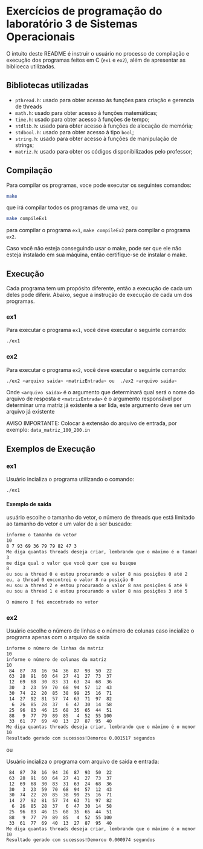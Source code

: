 # Exercícios de programação do laboratório 3 de Sistemas Operacionais
O intuito deste README é instruir o usuário no processo de compilação e execução dos programas feitos em C (`ex1` e `ex2`), além de apresentar as biblioeca utilizadas.

## Bibliotecas utilizadas
- `pthread.h`: usado para obter acesso às funções para criação e gerencia de threads
- `math.h`: usado para obter acesso à funções matemáticas;
- `time.h`: usado para obter acesso à funções de tempo;
- `stdlib.h`: usado para obter acesso à funções de alocação de memória;
- `stdbool.h`: usado para obter acesso à tipo `bool`;
- `string.h`: usado para obter acesso à funções de manipulação de strings;
- `matriz.h`: usado para obter os códigos disponibilizados pelo professor;

## Compilação
Para compilar os programas, voce pode executar os seguintes comandos:
```bash
make
```
que irá compilar todos os programas de uma vez, ou
```bash
make compileEx1
```
para compilar o programa `ex1`, `make compileEx2` para compilar o programa `ex2`.

Caso você não esteja conseguindo usar o make, pode ser que ele não esteja instalado em sua máquina, então certifique-se de instalar o make.

## Execução
Cada programa tem um propósito diferente, então a execução de cada um deles pode diferir. Abaixo, segue a instrução de execução de cada um dos programas.

### ex1
Para executar o programa `ex1`, você deve executar o seguinte comando:
```bash
./ex1
```

### ex2
Para executar o programa `ex2`, você deve executar o seguinte comando:
```bash
./ex2 <arquivo saida> <matrizEntrada> ou  ./ex2 <arquivo saida>
```
Onde `<arquivo saida>` é o argumento que determinará qual será o nome do arquivo de resposta e `<matrizEntrada>` é o argumento responsável por determinar uma matriz já existente a ser lida, este argumento deve ser um arquivo já existente

AVISO IMPORTANTE: Colocar à extensão do arquivo de entrada, por exemplo: `data_matriz_100_200.in`

## Exemplos de Execução

### ex1
Usuário incializa o programa utilizando o comando:
```bash
./ex1
```

#### Exemplo de saída
usuário escolhe o tamanho do vetor, o número de threads que está limitado ao tamanho do vetor e um valor de a ser buscado:

```bash
informe o tamanho do vetor
10
8 7 93 69 36 79 79 82 47 3 
Me diga quantas threads deseja criar, lembrando que o máximo é o tamanho do vetor! que no caso é: 10
3
me diga qual o valor que você quer que eu busque
8
eu sou a thread 0 e estou procurando o valor 8 nas posições 0 até 2
eu, a thread 0 encontrei o valor 8 na posição 0
eu sou a thread 2 e estou procurando o valor 8 nas posições 6 até 9
eu sou a thread 1 e estou procurando o valor 8 nas posições 3 até 5

O número 8 foi encontrado no vetor
```
### ex2
Usuário escolhe o número de linhas e o número de colunas caso incialize o programa apenas com o arquivo de saída

```bash
informe o número de linhas da matriz
10
informe o número de colunas da matriz
10
 84  87  78  16  94  36  87  93  50  22 
 63  28  91  60  64  27  41  27  73  37 
 12  69  68  30  83  31  63  24  68  36 
 30   3  23  59  70  68  94  57  12  43 
 30  74  22  20  85  38  99  25  16  71 
 14  27  92  81  57  74  63  71  97  82 
  6  26  85  28  37   6  47  30  14  58 
 25  96  83  46  15  68  35  65  44  51 
 88   9  77  79  89  85   4  52  55 100 
 33  61  77  69  40  13  27  87  95  40 
Me diga quantas threads deseja criar, lembrando que o máximo é o menor número entre colunaXLinha! que no caso é: 10
10
Resultado gerado com sucessos!Demorou 0.001517 segundos
```

ou

Usuário incializa o programa com arquivo de saida e entrada:

```bash
 84  87  78  16  94  36  87  93  50  22 
 63  28  91  60  64  27  41  27  73  37 
 12  69  68  30  83  31  63  24  68  36 
 30   3  23  59  70  68  94  57  12  43 
 30  74  22  20  85  38  99  25  16  71 
 14  27  92  81  57  74  63  71  97  82 
  6  26  85  28  37   6  47  30  14  58 
 25  96  83  46  15  68  35  65  44  51 
 88   9  77  79  89  85   4  52  55 100 
 33  61  77  69  40  13  27  87  95  40 
Me diga quantas threads deseja criar, lembrando que o máximo é o menor número entre colunaXLinha! que no caso é: 10
10
Resultado gerado com sucessos!Demorou 0.000974 segundos
```
